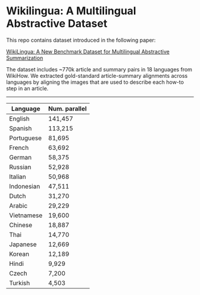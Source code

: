 # Wikilingua: A Multilingual Abstractive Dataset

This repo contains dataset introduced in the following paper: 

[WikiLingua: A New Benchmark Dataset for Multilingual Abstractive
Summarization](<link>) 

The dataset includes ~770k article and summary pairs in 18 languages from WikiHow. We extracted gold-standard article-summary alignments across languages by aligning the images that are used to describe each how-to step in an article.

______________________________
| Language    | Num. parallel |
| ----------- | --------------|
| English     |   141,457     |
| Spanish     |   113,215     |
| Portuguese  |    81,695     |
| French      |    63,692     |
| German      |    58,375     |
| Russian     |    52,928     |
| Italian     |    50,968     |
| Indonesian  |    47,511     |
| Dutch       |    31,270     |
| Arabic      |    29,229     |
| Vietnamese  |    19,600     |
| Chinese     |    18,887     |
| Thai        |    14,770     |
| Japanese    |    12,669     |
| Korean      |    12,189     |
| Hindi       |     9,929     |
| Czech       |     7,200     |
| Turkish     |     4,503     |






